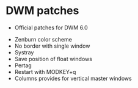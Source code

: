 DWM patches
===========

* Official patches for DWM 6.0

- Zenburn color scheme
- No border with single window
- Systray
- Save position of float windows
- Pertag
- Restart with MODKEY+q
- Columns provides for vertical master windows